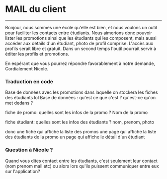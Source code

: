 # MAIL du client

---

Bonjour, nous sommes une école qu'elle est bien, et nous voulons un outil pour faciliter les contacts entre étudiants.
Nous aimerions donc pouvoir lister les promotions ainsi que les étudiants qui les composent,
mais aussi accéder aux détails d'un étudiant, photo de profil comprise.
L'accès aux profils serait libre et gratuit.
Dans un second temps l'outil pourrait servir à éditer les profils et promotions.

En espérant que vous pourrez répondre favorablement à notre demande,
Cordialement
Nicole.

### Traduction en code

Base de données avec les promotions dans laquelle on stockera les fiches des étudiants lol
Base de données : qu'est ce que c'est ? qu'est-ce qu'on met dedans ?


fiche de promo: quelles sont les infos de la promo ?
Nom de la promo

fiche étudiant: quelles sont les infos des étudiants ?
nom, prenom, photo


donc une fiche qui affiche la liste des promos
une page qui affiche la liste des étudiants de la promo
un page qui affiche le détail d'un étudiant


### Question à Nicole ?

Quand vous dites contact entre les étudiants, c'est seulement leur contact (nom prenom mail etc) ou alors lors qu'ils puissent communiquer entre eux sur l'application?